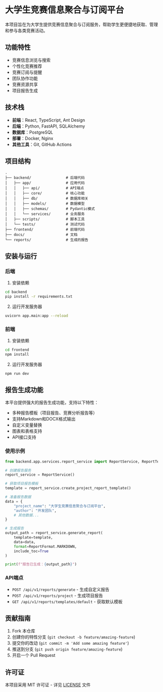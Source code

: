 # 大学生竞赛信息聚合与订阅平台

本项目旨在为大学生提供竞赛信息聚合与订阅服务，帮助学生更便捷地获取、管理和参与各类竞赛活动。

## 功能特性

- 竞赛信息浏览与搜索
- 个性化竞赛推荐
- 竞赛订阅与提醒
- 团队协作功能
- 竞赛资源共享
- 项目报告生成

## 技术栈

- **前端**：React, TypeScript, Ant Design
- **后端**：Python, FastAPI, SQLAlchemy
- **数据库**：PostgreSQL
- **部署**：Docker, Nginx
- **其他工具**：Git, GitHub Actions

## 项目结构

```
.
├── backend/                # 后端代码
│   ├── app/                # 应用代码
│   │   ├── api/            # API端点
│   │   ├── core/           # 核心功能
│   │   ├── db/             # 数据库相关
│   │   ├── models/         # 数据模型
│   │   ├── schemas/        # Pydantic模式
│   │   └── services/       # 业务服务
│   ├── scripts/            # 脚本工具
│   └── tests/              # 测试代码
├── frontend/               # 前端代码
├── docs/                   # 文档
└── reports/                # 生成的报告
```

## 安装与运行

### 后端

1. 安装依赖

```bash
cd backend
pip install -r requirements.txt
```

2. 运行开发服务器

```bash
uvicorn app.main:app --reload
```

### 前端

1. 安装依赖

```bash
cd frontend
npm install
```

2. 运行开发服务器

```bash
npm run dev
```

## 报告生成功能

本平台提供强大的报告生成功能，支持以下特性：

- 多种报告模板（项目报告、竞赛分析报告等）
- 支持Markdown和DOCX格式输出
- 自定义变量替换
- 图表和表格支持
- API接口支持

### 使用示例

```python
from backend.app.services.report_service import ReportService, ReportTemplate, ReportFormat

# 创建报告服务
report_service = ReportService()

# 获取项目报告模板
template = report_service.create_project_report_template()

# 准备报告数据
data = {
    "project_name": "大学生竞赛信息聚合与订阅平台",
    "author": "开发团队",
    # 其他数据...
}

# 生成报告
output_path = report_service.generate_report(
    template=template,
    data=data,
    format=ReportFormat.MARKDOWN,
    include_toc=True
)

print(f"报告已生成：{output_path}")
```

### API端点

- `POST /api/v1/reports/generate` - 生成自定义报告
- `POST /api/v1/reports/project` - 生成项目报告
- `GET /api/v1/reports/templates/default` - 获取默认模板

## 贡献指南

1. Fork 本仓库
2. 创建你的特性分支 (`git checkout -b feature/amazing-feature`)
3. 提交你的改动 (`git commit -m 'Add some amazing feature'`)
4. 推送到分支 (`git push origin feature/amazing-feature`)
5. 开启一个 Pull Request

## 许可证

本项目采用 MIT 许可证 - 详见 [LICENSE](LICENSE) 文件 